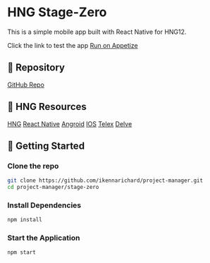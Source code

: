 # HNG Stage-Zero

This is a simple mobile app built with React Native for HNG12.

Click the link to test the app [Run on Appetize](https://appetize.io/app/b_gaolpxlc3jvwzh7eekznt7uhzq?device=pixel7&osVersion=13.0)

## 📂 Repository

[GitHub Repo](https://github.com/ikennarichard/project-manager)

## 🔗 HNG Resources

[HNG](https://hng.tech)
[React Native](https://hng.tech/hire/react-native-developers)
[Angroid](https://hng.tech/hire/android-developers)
[IOS](https://hng.tech/hire/ios-developers)
[Telex](https://telex.im)
[Delve](https://delve.fun)

## 🚀 Getting Started

### Clone the repo

```sh
git clone https://github.com/ikennarichard/project-manager.git
cd project-manager/stage-zero
```

### Install Dependencies

```sh
npm install
```

### Start the Application

```sh
npm start
```
